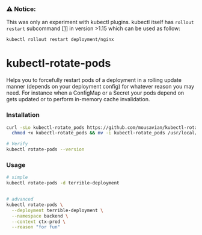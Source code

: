 
### :warning: Notice:
This was only an experiment with kubectl plugins.
kubectl itself has `rollout restart` subcommand [[1](https://kubernetes.io/docs/reference/generated/kubectl/kubectl-commands#-em-restart-em-)] in version >1.15 which can be used as follow:

```
kubectl rollout restart deployment/nginx
```



# kubectl-rotate-pods

Helps you to forcefully restart pods of a deployment in a rolling update manner (depends on your deployment config) for whatever reason you may need. For instance when a ConfigMap or a Secret your pods depend on gets updated or to perform in-memory cache invalidation.


### Installation
```bash
curl -sLo kubectl-rotate_pods https://github.com/mousavian/kubectl-rotate-pods/raw/v1.0.0/src/kubectl-rotate_pods && \
  chmod +x kubectl-rotate_pods && mv -i kubectl-rotate_pods /usr/local/bin

# Verify
kubectl rotate-pods --version
```


### Usage
```bash
# simple
kubectl rotate-pods -d terrible-deployment


# advanced
kubectl rotate-pods \
  --deployment terrible-deployment \
  --namespace backend \
  --context ctx-prod \
  --reason "for fun"
```

